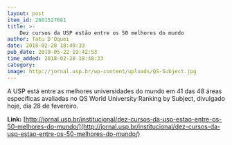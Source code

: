 ```yaml
---
layout: post
item_id: 2601527681
title: >-
    Dez cursos da USP estão entre os 50 melhores do mundo
author: Tatu D'Oquei
date: 2018-02-28 18:40:33
pub_date: 2019-05-22 19:42:53
time_added: 2018-02-28 18:40:33
category: 
image: http://jornal.usp.br/wp-content/uploads/QS-Subject.jpg
---
```


A USP está entre as melhores universidades do mundo em 41 das 48 áreas específicas avaliadas no QS World University Ranking by Subject, divulgado hoje, dia 28 de fevereiro.

**Link:** [http://jornal.usp.br/institucional/dez-cursos-da-usp-estao-entre-os-50-melhores-do-mundo/](http://jornal.usp.br/institucional/dez-cursos-da-usp-estao-entre-os-50-melhores-do-mundo/)

